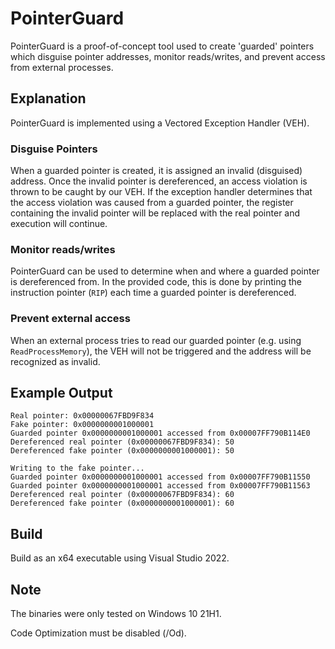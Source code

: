 # PointerGuard
PointerGuard is a proof-of-concept tool used to create 'guarded' pointers which disguise pointer addresses, monitor reads/writes, and prevent access from external processes.

## Explanation
PointerGuard is implemented using a Vectored Exception Handler (VEH).

### Disguise Pointers
When a guarded pointer is created, it is assigned an invalid (disguised) address. Once the invalid pointer is dereferenced, an access violation is thrown to be caught by our VEH. If the exception handler determines that the access violation was caused from a guarded pointer, the register containing the invalid pointer will be replaced with the real pointer and execution will continue. 

### Monitor reads/writes
PointerGuard can be used to determine when and where a guarded pointer is dereferenced from. In the provided code, this is done by printing the instruction pointer (`RIP`) each time a guarded pointer is dereferenced.

### Prevent external access
When an external process tries to read our guarded pointer (e.g. using `ReadProcessMemory`), the VEH will not be triggered and the address will be recognized as invalid. 

## Example Output
```
Real pointer: 0x00000067FBD9F834                                                                                        Fake pointer: 0x0000000001000001                                                                                        Guarded pointer 0x0000000001000001 accessed from 0x00007FF790B114E0                                                     Dereferenced real pointer (0x00000067FBD9F834): 50                                                                      Dereferenced fake pointer (0x0000000001000001): 50                                                                                                                                                                                              

Writing to the fake pointer...                                                                                          Guarded pointer 0x0000000001000001 accessed from 0x00007FF790B11550                                                     Guarded pointer 0x0000000001000001 accessed from 0x00007FF790B11563                                                     Dereferenced real pointer (0x00000067FBD9F834): 60                                                                      Dereferenced fake pointer (0x0000000001000001): 60
```

## Build
Build as an x64 executable using Visual Studio 2022.

## Note
The binaries were only tested on Windows 10 21H1.

Code Optimization must be disabled (/Od).
